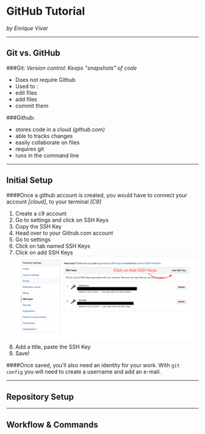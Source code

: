 # GitHub Tutorial

_by Enrique Vivar_

---
## Git vs. GitHub
###Git: _Version control: Keeps "snapshots" of code_
* Does not require Github
* Used to :  
 * edit files
 * add files
 * commit them  

###Github:
* stores code in a cloud _(github.com)_
* able to tracks changes
* easily collaborate on files
* requires git 
* runs in the command line

---
## Initial Setup  
####Once a github account is created, you would have to connect your account _[cloud]_,
 to your terminal _[C9]_  
1. Create a c9 account  
2. Go to settings and click on SSH Keys  
3. Copy the SSH Key  
4. Head over to your Github.com account   
5. Go to settings  
6. Click on tab named SSH Keys  
7. Click on add SSH Keys  
![pic](SSH-Keys.png)  
8. Add a title, paste the SSH Key 
9. Save!

####Once saved, you'll also need an identity for your work. With `git config` you will need to create a username and add an e-mail.
  
  

 
---
## Repository Setup



---
## Workflow & Commands